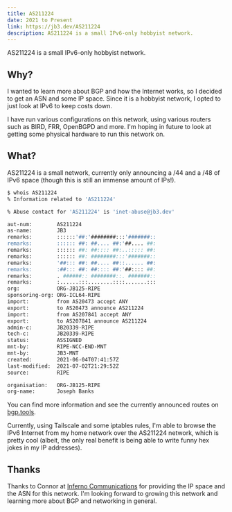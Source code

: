 ```yaml
---
title: AS211224
date: 2021 to Present
link: https://jb3.dev/AS211224
description: AS211224 is a small IPv6-only hobbyist network.
---
```

AS211224 is a small IPv6-only hobbyist network.

## Why?

I wanted to learn more about BGP and how the Internet works, so I decided to get an ASN and some IP space. Since it is a hobbyist network, I opted to just look at IPv6 to keep costs down.

I have run various configurations on this network, using various routers such as BIRD, FRR, OpenBGPD and more. I'm hoping in future to look at getting some physical hardware to run this network on.

## What?

AS211224 is a small network, currently only announcing a /44 and a /48 of IPv6 space (though this is still an immense amount of IPs!).

```sh
$ whois AS211224
% Information related to 'AS211224'

% Abuse contact for 'AS211224' is 'inet-abuse@jb3.dev'

aut-num:        AS211224
as-name:        JB3
remarks:        ::::::'##:'########:::'#######::
remarks:        :::::: ##: ##.... ##:'##.... ##:
remarks:        :::::: ##: ##:::: ##:..::::: ##:
remarks:        :::::: ##: ########:::'#######::
remarks:        '##::: ##: ##.... ##::...... ##:
remarks:        :##::: ##: ##:::: ##:'##:::: ##:
remarks:        . ######:: ########::. #######::
remarks:        :......:::........::::.......:::
org:            ORG-JB125-RIPE
sponsoring-org: ORG-ICL64-RIPE
import:         from AS20473 accept ANY
export:         to AS20473 announce AS211224
import:         from AS207841 accept ANY
export:         to AS207841 announce AS211224
admin-c:        JB20339-RIPE
tech-c:         JB20339-RIPE
status:         ASSIGNED
mnt-by:         RIPE-NCC-END-MNT
mnt-by:         JB3-MNT
created:        2021-06-04T07:41:57Z
last-modified:  2021-07-02T21:29:52Z
source:         RIPE

organisation:   ORG-JB125-RIPE
org-name:       Joseph Banks
```

You can find more information and see the currently announced routes on [bgp.tools](https://bgp.tools/AS211224).

Currently, using Tailscale and some iptables rules, I'm able to browse the IPv6 Internet from my home network over the AS211224 network, which is pretty cool (albeit, the only real benefit is being able to write funny hex jokes in my IP addresses).

## Thanks

Thanks to Connor at [Inferno Communications](https://infernocomms.com/) for providing the IP space and the ASN for this network. I'm looking forward to growing this network and learning more about BGP and networking in general.
